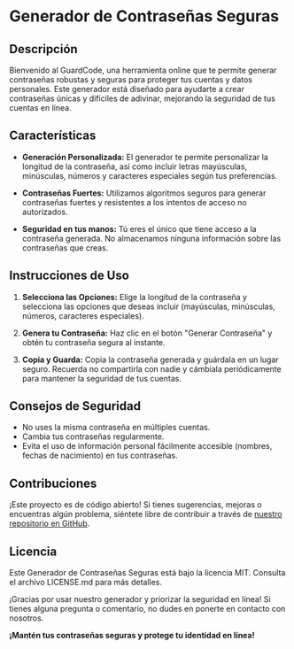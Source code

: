 # Generador de Contraseñas Seguras

## Descripción

Bienvenido al GuardCode, una herramienta online que te permite generar contraseñas robustas y seguras para proteger tus cuentas y datos personales. Este generador está diseñado para ayudarte a crear contraseñas únicas y difíciles de adivinar, mejorando la seguridad de tus cuentas en línea.

## Características

- **Generación Personalizada:** El generador te permite personalizar la longitud de la contraseña, así como incluir letras mayúsculas, minúsculas, números y caracteres especiales según tus preferencias.

- **Contraseñas Fuertes:** Utilizamos algoritmos seguros para generar contraseñas fuertes y resistentes a los intentos de acceso no autorizados.

- **Seguridad en tus manos:** Tú eres el único que tiene acceso a la contraseña generada. No almacenamos ninguna información sobre las contraseñas que creas.

## Instrucciones de Uso

1. **Selecciona las Opciones:** Elige la longitud de la contraseña y selecciona las opciones que deseas incluir (mayúsculas, minúsculas, números, caracteres especiales).

2. **Genera tu Contraseña:** Haz clic en el botón "Generar Contraseña" y obtén tu contraseña segura al instante.

3. **Copia y Guarda:** Copia la contraseña generada y guárdala en un lugar seguro. Recuerda no compartirla con nadie y cámbiala periódicamente para mantener la seguridad de tus cuentas.

## Consejos de Seguridad

- No uses la misma contraseña en múltiples cuentas.
- Cambia tus contraseñas regularmente.
- Evita el uso de información personal fácilmente accesible (nombres, fechas de nacimiento) en tus contraseñas.

## Contribuciones

¡Este proyecto es de código abierto! Si tienes sugerencias, mejoras o encuentras algún problema, siéntete libre de contribuir a través de [nuestro repositorio en GitHub](https://github.com/charsdvp/GuardCode).

## Licencia

Este Generador de Contraseñas Seguras está bajo la licencia MIT. Consulta el archivo LICENSE.md para más detalles.

¡Gracias por usar nuestro generador y priorizar la seguridad en línea! Si tienes alguna pregunta o comentario, no dudes en ponerte en contacto con nosotros.

**¡Mantén tus contraseñas seguras y protege tu identidad en línea!**
